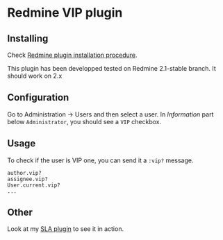 # Redmine VIP plugin

## Installing

Check [Redmine plugin installation procedure](http://www.redmine.org/projects/redmine/wiki/Plugins).

This plugin has been developped tested on Redmine 2.1-stable branch. 
It should work on 2.x

## Configuration

Go to Administration -> Users and then select a user.
In _Information_ part below `Administrator`, you should see a `VIP` checkbox.


## Usage

To check if the user is VIP one, you can send it a `:vip?` message.

    author.vip?
    assignee.vip?
    User.current.vip?
    ...

## Other

Look at my [SLA plugin](http://github.com/undx/redmine_sla) to see it in action.

